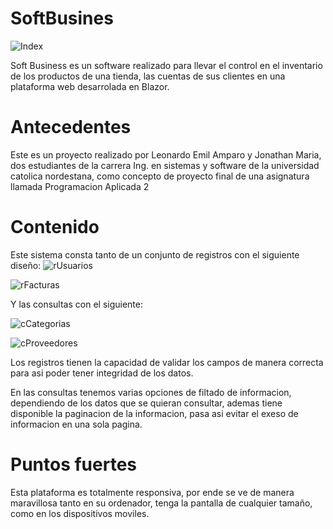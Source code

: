 # SoftBusines
![Index](https://user-images.githubusercontent.com/39072094/77583697-e8154500-6eb7-11ea-9e52-82fa54394daf.png)

Soft Business es un software realizado para llevar el control en el inventario de los productos de una tienda, las cuentas de sus clientes en una plataforma web desarrolada en Blazor.

# Antecedentes
Este es un proyecto realizado por Leonardo Emil Amparo y Jonathan Maria, dos estudiantes de la carrera Ing. en sistemas y software de la universidad catolica nordestana, como concepto de proyecto final de una asignatura llamada Programacion Aplicada 2


# Contenido
Este sistema consta tanto de un conjunto de registros con el siguiente diseño:
![rUsuarios](https://user-images.githubusercontent.com/39072094/77585360-ba7dcb00-6eba-11ea-8b63-93b660fccc1d.png)

![rFacturas](https://user-images.githubusercontent.com/39072094/77585382-c5386000-6eba-11ea-8cfe-4485779ac062.png)

Y las consultas con el siguiente:

![cCategorias](https://user-images.githubusercontent.com/39072094/77585445-e4cf8880-6eba-11ea-89d3-adad2d0cb403.png)

![cProveedores](https://user-images.githubusercontent.com/39072094/77585462-ec8f2d00-6eba-11ea-87cf-e6589c009be4.png)

Los registros tienen la capacidad de validar los campos de manera correcta para asi poder tener integridad de los datos.

En las consultas tenemos varias opciones de filtado de informacion, dependiendo de los datos que se quieran consultar, ademas tiene disponible la paginacion de la informacion, pasa asi evitar el exeso de informacion en una sola pagina.

# Puntos fuertes
Esta plataforma es totalmente responsiva, por ende se ve de manera maravillosa tanto en su ordenador, tenga la pantalla de cualquier tamaño, como en los dispositivos moviles.

